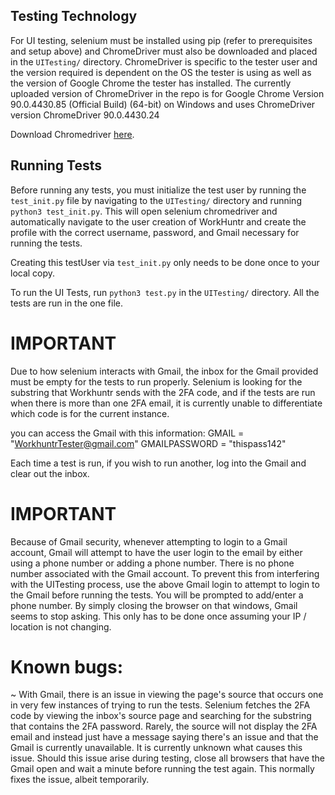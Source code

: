 ## Testing Technology

For UI testing, selenium must be installed using pip (refer to prerequisites and setup above) and ChromeDriver must also be downloaded and placed in the `UITesting/` directory. ChromeDriver is specific to the tester user and the version required is dependent on the OS the tester is using as well as the version of Google Chrome the tester has installed. The currently uploaded version of ChromeDriver in the repo is for Google Chrome Version 90.0.4430.85 (Official Build) (64-bit) on Windows and uses ChromeDriver version ChromeDriver 90.0.4430.24

Download Chromedriver [here](https://sites.google.com/a/chromium.org/chromedriver/home).

## Running Tests
Before running any tests, you must initialize the test user by running the `test_init.py` file by navigating to the `UITesting/` directory and running `python3 test_init.py`. This will open selenium chromedriver and automatically navigate to the user creation of WorkHuntr and create the profile with the correct username, password, and Gmail necessary for running the tests.

Creating this testUser via `test_init.py` only needs to be done once to your local copy.

To run the UI Tests, run `python3 test.py` in the `UITesting/` directory. All the tests are run in the one file. 


# IMPORTANT
Due to how selenium interacts with Gmail, the inbox for the Gmail provided must be empty for the tests to run properly. Selenium is looking for the substring that Workhuntr sends with the 2FA code, and if the tests are run when there is more than one 2FA email, it is currently unable to differentiate which code is for the current instance. 

you can access the Gmail with this information:
GMAIL = "WorkhuntrTester@gmail.com"
GMAILPASSWORD = "thispass142"

Each time a test is run, if you wish to run another, log into the Gmail and clear out the inbox.

# IMPORTANT

Because of Gmail security, whenever attempting to login to a Gmail account, Gmail will attempt to have the user login to the email by either using a phone number or adding a phone number. There is no phone number associated with the Gmail account. To prevent this from interfering with the UITesting process, use the above Gmail login to attempt to login to the Gmail before running the tests. You will be prompted to add/enter a phone number. By simply closing the browser on that windows, Gmail seems to stop asking. This only has to be done once assuming your IP / location is not changing.

# Known bugs:

~ With Gmail, there is an issue in viewing the page's source that occurs one in very few instances of trying to run the tests. Selenium fetches the 2FA code by viewing the inbox's source page and searching for the substring that contains the 2FA password. Rarely, the source will not display the 2FA email and instead just have a message saying there's an issue and that the Gmail is currently unavailable. It is currently unknown what causes this issue. Should this issue arise during testing, close all browsers that have the Gmail open and wait a minute before running the test again. This normally fixes the issue, albeit temporarily.
